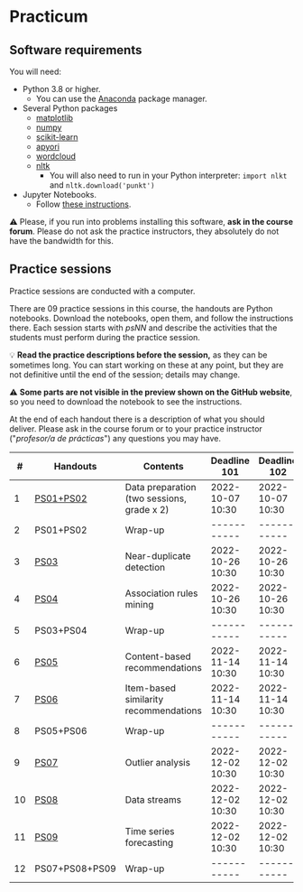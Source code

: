 # Practicum

## Software requirements

You will need:

* Python 3.8 or higher.
   * You can use the [Anaconda](https://www.anaconda.com/products/individual) package manager.
* Several Python packages
   * [matplotlib](https://matplotlib.org/)
   * [numpy](https://numpy.org/)
   * [scikit-learn](https://scikit-learn.org/stable/)
   * [apyori](https://pypi.org/project/apyori/)
   * [wordcloud](https://github.com/amueller/word_cloud)
   * [nltk](https://www.nltk.org/)
      * You will also need to run in your Python interpreter: `import nlkt` and `nltk.download('punkt')`
* Jupyter Notebooks.
   * Follow [these instructions](https://jupyter.org/install.html).

:warning: Please, if you run into problems installing this software, **ask in the course forum**. Please do not ask the practice instructors, they absolutely do not have the bandwidth for this.

## Practice sessions

Practice sessions are conducted with a computer.

There are 09 practice sessions in this course, the handouts are Python notebooks. Download the notebooks, open them, and follow the instructions there. Each session starts with *psNN* and describe the activities that the students must perform during the practice session.

:bulb: **Read the practice descriptions before the session,** as they can be sometimes long. You can start working on these at any point, but they are not definitive until the end of the session; details may change.

:warning: **Some parts are not visible in the preview shown on the GitHub website**, so you need to download the notebook to see the instructions.

At the end of each handout there is a description of what you should deliver. Please ask in the course forum or to your practice instructor ("*profesor/a de prácticas*") any questions you may have.

| # | Handouts                                    | Contents | Deadline 101 |  Deadline 102 | Deadline 103 |
|---|---------------------------------------------|----------| -----------| -----------| ----------- |
| 1 | [PS01+PS02](ps01_02_data_preparation.ipynb)   | Data preparation (two sessions, grade x 2) | 2022-10-07 10:30 | 2022-10-07 10:30 | 2022-10-06 14:30 |
| 2 | PS01+PS02                                     | Wrap-up | -----------|----------- |----------- |
| 3 | [PS03](ps03_near_duplicates.ipynb)            | Near-duplicate detection | 2022-10-26 10:30 | 2022-10-26 10:30 | 2022-10-27 14:30 |
| 4 | [PS04](ps04_association_rules.ipynb)          | Association rules mining | 2022-10-26 10:30 | 2022-10-26 10:30 | 2022-10-27 14:30 |
| 5 | PS03+PS04                                     | Wrap-up |----------- | -----------|----------- |
| 6 | [PS05](ps05_content_based_recsys.ipynb)       | Content-based recommendations         | 2022-11-14 10:30 | 2022-11-14 10:30 | 2022-11-16 14:30 |
| 7 | [PS06](ps06_item_based_recsys.ipynb)          | Item-based similarity recommendations | 2022-11-14 10:30 | 2022-11-14 10:30 | 2022-11-16 14:30 |
| 8 | PS05+PS06                                     | Wrap-up | -----------| -----------|----------- |
| 9 | [PS07](ps07_outlier_analysis.ipynb)           | Outlier analysis        | 2022-12-02 10:30 | 2022-12-02 10:30 | 2022-12-01 14:30 |
| 10 | [PS08](ps08_data_streams.ipynb)              | Data streams            | 2022-12-02 10:30 | 2022-12-02 10:30 | 2022-12-01 14:30 |
| 11 | [PS09](ps09_forecasting.ipynb)               | Time series forecasting | 2022-12-02 10:30 | 2022-12-02 10:30 | 2022-12-01 14:30 |
| 12 | PS07+PS08+PS09                               | Wrap-up | -----------|----------- |----------- |
